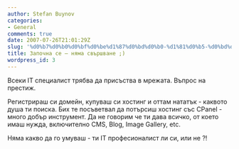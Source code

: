 ```yaml
---
author: Stefan Buynov
categories:
- General
comments: true
date: 2007-07-26T21:01:29Z
slug: '%d0%b7%d0%b0%d0%bf%d0%be%d1%87%d0%bd%d0%b0-%d1%81%d0%b5-%d0%bd%d1%8f%d0%bc%d0%b0-%d1%81%d0%b2%d1%8a%d1%80%d1%88%d0%b2%d0%b0%d0%bd%d0%b5'
title: Започна се – няма свършване ;)
wordpress_id: 3
---
```


Всеки IT специалист трябва да присъства в мрежата. Въпрос на престиж.

Регистрираш си домейн, купуваш си хостинг и оттам нататък - каквото душа ти поиска. Бих те посъветвал да потърсиш хостинг със CPanel - много добър инструмент. Да не говорим че ти дава всичко, от което имаш нужда, включително CMS, Blog, Image Gallery, etc.

Няма  какво да го умуваш - ти IT професионалист ли си, или не ?!
